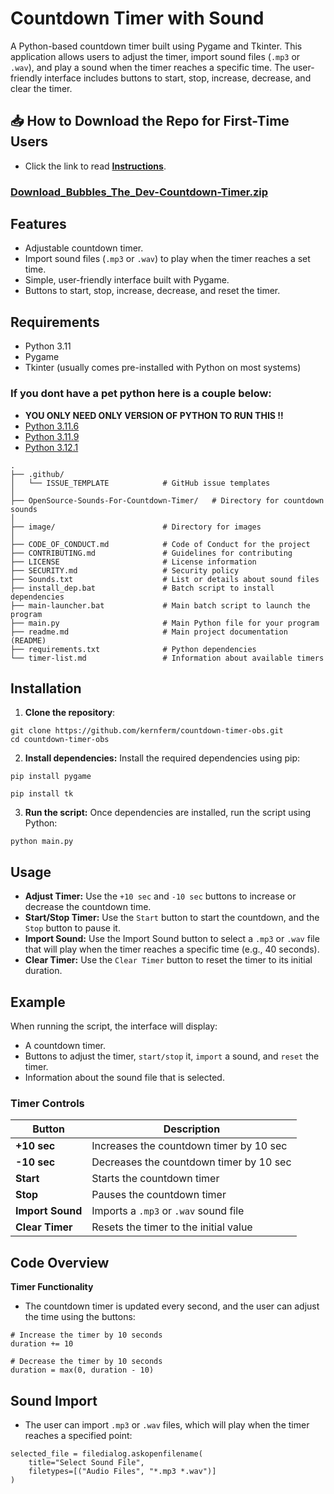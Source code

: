 # Countdown Timer with Sound

A Python-based countdown timer built using Pygame and Tkinter. This application allows users to adjust the timer, import sound files (`.mp3` or `.wav`), and play a sound when the timer reaches a specific time. The user-friendly interface includes buttons to start, stop, increase, decrease, and clear the timer.

## 📥 How to Download the Repo for First-Time Users

- Click the link to read [**Instructions**](https://www.gitprojects.fnbubbles420.org/how-to-download-repos).

### **[Download_Bubbles_The_Dev-Countdown-Timer.zip](https://github.com/KernFerm/countdown-timer-obs/releases/tag/countdown-timer-exe)**

## Features

- Adjustable countdown timer.
- Import sound files (`.mp3` or `.wav`) to play when the timer reaches a set time.
- Simple, user-friendly interface built with Pygame.
- Buttons to start, stop, increase, decrease, and reset the timer.

## Requirements

- Python 3.11
- Pygame
- Tkinter (usually comes pre-installed with Python on most systems)

 ### If you dont have a pet python here is a couple below:
- **YOU ONLY NEED ONLY VERSION OF PYTHON TO RUN THIS !!**
- [Python 3.11.6](https://github.com/KernFerm/Py3.11.6installer)
- [Python 3.11.9](https://github.com/KernFerm/Py3.11.9installer)
- [Python 3.12.1](https://github.com/KernFerm/Py3.12.1-installer-batch)

```
.
├── .github/
│   └── ISSUE_TEMPLATE            # GitHub issue templates
│
├── OpenSource-Sounds-For-Countdown-Timer/   # Directory for countdown sounds
│
├── image/                        # Directory for images
│
├── CODE_OF_CONDUCT.md            # Code of Conduct for the project
├── CONTRIBUTING.md               # Guidelines for contributing
├── LICENSE                       # License information
├── SECURITY.md                   # Security policy
├── Sounds.txt                    # List or details about sound files
├── install_dep.bat               # Batch script to install dependencies
├── main-launcher.bat             # Main batch script to launch the program
├── main.py                       # Main Python file for your program
├── readme.md                     # Main project documentation (README)
├── requirements.txt              # Python dependencies
└── timer-list.md                 # Information about available timers
```

## Installation

1. **Clone the repository**:
```
git clone https://github.com/kernferm/countdown-timer-obs.git
cd countdown-timer-obs
```

2. **Install dependencies:** Install the required dependencies using pip:
```
pip install pygame
```
```
pip install tk
```

3. **Run the script:** Once dependencies are installed, run the script using Python:
```
python main.py
```

## Usage

- **Adjust Timer:** Use the `+10 sec` and `-10 sec` buttons to increase or decrease the countdown time.
- **Start/Stop Timer:** Use the `Start` button to start the countdown, and the `Stop` button to pause it.
- **Import Sound:** Use the Import Sound button to select a `.mp3` or `.wav` file that will play when the timer reaches a specific time (e.g., 40 seconds).
- **Clear Timer:** Use the `Clear Timer` button to reset the timer to its initial duration.

## Example
When running the script, the interface will display:

- A countdown timer.
- Buttons to adjust the timer, `start/stop` it, `import` a sound, and `reset` the timer.
- Information about the sound file that is selected.

### Timer Controls

| Button         | Description                              |
|----------------|------------------------------------------|
| **+10 sec**    | Increases the countdown timer by 10 sec   |
| **-10 sec**    | Decreases the countdown timer by 10 sec   |
| **Start**      | Starts the countdown timer                |
| **Stop**       | Pauses the countdown timer                |
| **Import Sound** | Imports a `.mp3` or `.wav` sound file   |
| **Clear Timer** | Resets the timer to the initial value    |

## Code Overview
**Timer Functionality**
- The countdown timer is updated every second, and the user can adjust the time using the buttons:
```
# Increase the timer by 10 seconds
duration += 10

# Decrease the timer by 10 seconds
duration = max(0, duration - 10)
```

## Sound Import
- The user can import `.mp3` or `.wav` files, which will play when the timer reaches a specified point:
```
selected_file = filedialog.askopenfilename(
    title="Select Sound File",
    filetypes=[("Audio Files", "*.mp3 *.wav")]
)
```
